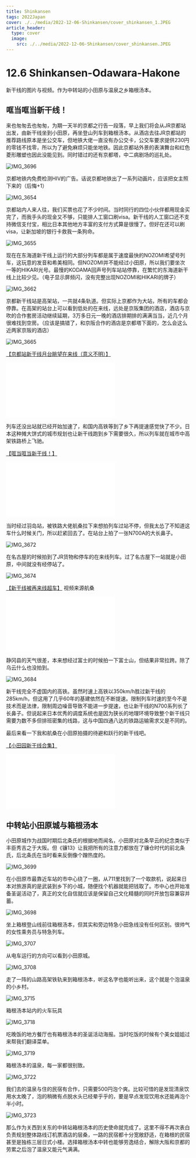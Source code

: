 ```yaml
---
title: Shinkansen
tags: 2022Japan
cover: ./../media/2022-12-06-Shinkansen/cover_shinkansen_1.JPEG
article_header:
  type: cover
  image:
    src: ./../media/2022-12-06-Shinkansen/cover_shinkansen.JPEG
---
```


# 12.6 Shinkansen-Odawara-Hakone

新干线的图片与视频。作为中转站的小田原与温泉之乡箱根汤本。

<!--more-->

## 哐当哐当新干线！

来也匆匆去也匆匆，为期一天半的京都之行告一段落，早上我们将会从JR京都站出发，由新干线坐到小田原，再坐登山列车到箱根汤本。从酒店去往JR京都站的推荐路线原本是坐公交车，但地铁大佬一直没有办公交卡，公交车要求提供230円的零钱不找零，所以为了避免麻烦只能坐地铁。因此京都站外景的表演舞台和红色菱形雕塑也因此没能见到。同时错过的还有京都塔，中二病剧场的巡礼处。

![IMG_3696](./../media/2022-12-06-Shinkansen/IMG_3696.JPEG)

京都地铁内免费检测HIV的广告。话说京都地铁出了一系列动画片，应该把女主照下来的（后悔+1）

![IMG_3654](./../media/2022-12-06-Shinkansen/IMG_3654.JPEG)

京都站内人来人往，我们买票也花了不少时间。当时同行的四位小伙伴都用现金买完了，而我手头的现金又不够，只能排人工窗口刷visa。新干线的人工窗口还不支持微信支付宝，相比日本其他地方丰富的支付方式算是很慢了。但好在还可以刷visa，让新加坡的银行卡救我一条狗命。

![IMG_3655](./../media/2022-12-06-Shinkansen/IMG_3655.JPEG)

现在在东海道新干线上运行的大部分列车都是属于速度最快的NOZOMI希望号列车，这玩意的发音和希美相同。但NOZOMI并不能经过小田原，所以我们要坐次一等的HIKARI光号。最慢的KODAMA回声号列车站站停靠，在繁忙的东海道新干线上比较少见。（电子显示屏频闪，没有完整出现NOZOMI和HIKARI的牌子）

![IMG_3662](./../media/2022-12-06-Shinkansen/IMG_3662.JPEG)

京都新干线站是高架站，一共就4条轨道。但实际上京都作为大站，所有的车都会停靠。在高架的站台上可以看到低处的在来线，远处是京阪集团的酒店，酒店与京吹的合作套房活动继续延期，3万多日元一晚的酒店排期排的满满当当，近几个月很难找到空房。（应该是搞错了，和京阪合作的酒店是京都塔下面的，怎么会这么近两家京阪的酒店）

![IMG_3665](./../media/2022-12-06-Shinkansen/IMG_3665.JPEG)

[【京都站新干线月台眺望在来线（意义不明）】](https://www.bilibili.com/video/BV1dV4y1c72U/?share_source=copy_web&vd_source=11cc2c31f0b4e6576a1a2b9d744d9136)

<iframe src="//player.bilibili.com/player.html?aid=861551498&bvid=BV1dV4y1c72U&cid=933420428&page=1" scrolling="no" border="0" frameborder="no" framespacing="0" allowfullscreen="true"> </iframe>

列车还没出站就已经开始加速了，和国内高铁等到了乡下再提速感觉快了不少。日本这种摊大饼式的城市规划也让新干线跑到乡下需要很久，所以列车就在城市中高架铁路桥上飞驰。

[【哐当哐当新干线！】](https://www.bilibili.com/video/BV1Y14y1A7dK/?share_source=copy_web&vd_source=11cc2c31f0b4e6576a1a2b9d744d9136) 

<iframe src="//player.bilibili.com/player.html?aid=776473985&bvid=BV1Y14y1A7dK&cid=928634692&page=1" scrolling="no" border="0" frameborder="no" framespacing="0" allowfullscreen="true"> </iframe>

当时经过羽岛站，被铁路大佬航桑拉下来想拍列车过站不停，但我太怂了不知道这车什么时候关门，所以赶紧回去了。在站台上拍了一张N700A的大长鼻子。

![IMG_3672](./../media/2022-12-06-Shinkansen/IMG_3672.JPEG)

在名古屋的时候拍到了JR货物和停车的在来线列车。过了名古屋下一站就是小田原，中间就没有经停站了。

![IMG_3674](./../media/2022-12-06-Shinkansen/IMG_3674.JPEG)

[【新干线被再来线超车】](https://www.bilibili.com/video/BV19W4y1T7db/?share_source=copy_web&vd_source=11cc2c31f0b4e6576a1a2b9d744d9136) 视频来源航桑

<iframe src="//player.bilibili.com/player.html?aid=946516555&bvid=BV19W4y1T7db&cid=932303587&page=1" scrolling="no" border="0" frameborder="no" framespacing="0" allowfullscreen="true"> </iframe>

静冈县的天气很差，本来想经过富士的时候拍一下富士山，但结果非常拉跨。除了乌云什么也没拍到。

![IMG_3684](./../media/2022-12-06-Shinkansen/IMG_3684.JPEG)

新干线完全不虚国内的高铁。虽然时速上高铁以350km/h胜过新干线的285km/h，但这用了几乎60年的基建依然在不断提速。限制列车时速的至今不是技术而是法律，限制周边噪音导致不能进一步提速，也让新干线的N700系列长了长鼻子。但说起来日本优秀的调度系统也是因为狭长的地理环境导致整个新干线只需要为数不多但排班密集的线路，这与中国四通八达的铁路运输需求又是不同的。

最后来看一下我和航桑在小田原拍摄的待避和跃行的新干线吧。

[【小田园新干线合集】](https://www.bilibili.com/video/BV1Ke4y1T7zw/?share_source=copy_web&vd_source=11cc2c31f0b4e6576a1a2b9d744d9136)  

<iframe src="//player.bilibili.com/player.html?aid=649014309&bvid=BV1Ke4y1T7zw&cid=933435996&page=1" scrolling="no" border="0" frameborder="no" framespacing="0" allowfullscreen="true"> </iframe>

## 中转站小田原城与箱根汤本

小田原城作为战国时期后北条氏的根据地而闻名，小田原对北条早云的纪念类似于丰臣秀吉之于大阪。但《镰13》让我把所有的注意力都放在了镰仓时代的前北条氏，后北条氏在当时看来反倒像个蹭热度的。

![IMG_3699](./../media/2022-12-06-Shinkansen/IMG_3699.JPEG)

在小田原市最靠近车站的市中心绕了一圈，从711里找到了一个取款机，说起来日本对旅游真的是武装到乡下的小城，随便找个机器就能把钱取了。市中心也开始准备圣诞活动了，真正的文化自信就应该是保留自己文化精髓的同时开放包容兼容并蓄。

![IMG_3698](./../media/2022-12-06-Shinkansen/IMG_3698.JPEG)

坐上箱根登山线前往箱根汤本，但其实和旁边特急小田急线没有任何区别。很帅气的女性乘务员与特急列车。

![IMG_3707](./../media/2022-12-06-Shinkansen/IMG_3707.JPEG)

从电车运行的方向可以看到小田原城。

![IMG_3708](./../media/2022-12-06-Shinkansen/IMG_3708.JPEG)

走了一阵的山路高架铁轨来到箱根汤本，听这名字也能听出来，这个就是个泡温泉的小乡村。

![IMG_3715](./../media/2022-12-06-Shinkansen/IMG_3715.JPEG)

箱根汤本站内的火车玩具

![IMG_3718](./../media/2022-12-06-Shinkansen/IMG_3718.JPEG)

吃晚饭的地方餐厅也有箱根汤本的圣诞活动海报。当时吃饭的时候有个美女姐姐过来帮我们翻译菜单。

![IMG_3719](./../media/2022-12-06-Shinkansen/IMG_3719.JPEG)

箱根汤本的温泉，每一家都很别致。

![IMG_3722](./../media/2022-12-06-Shinkansen/IMG_3722.JPEG)

我们去的温泉与住的民宿有合作，只需要500円泡个爽。比较可惜的是发现清泉饮用水太晚了，泡的稍微有点脱水头已经晕乎乎的，要是早点发现饮用水还能再泡个半小时。

![IMG_3723](./../media/2022-12-06-Shinkansen/IMG_3723.JPEG)

那么作为关西到关东的中转站箱根汤本的历史使命就完成了。这里不得不再次表白负责规划整体路线订机票酒店的层桑，一路的民宿都十分宽敞舒适，在箱根的民宿甚至是独栋三层日式小楼。选择箱根汤本中转也能够劳逸结合，解除大阪和京都的劳累之后泡了温泉又能元气满满。

